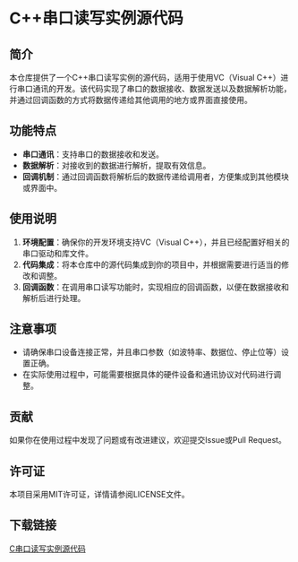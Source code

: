 # C++串口读写实例源代码

## 简介

本仓库提供了一个C++串口读写实例的源代码，适用于使用VC（Visual C++）进行串口通讯的开发。该代码实现了串口的数据接收、数据发送以及数据解析功能，并通过回调函数的方式将数据传递给其他调用的地方或界面直接使用。

## 功能特点

- **串口通讯**：支持串口的数据接收和发送。
- **数据解析**：对接收到的数据进行解析，提取有效信息。
- **回调机制**：通过回调函数将解析后的数据传递给调用者，方便集成到其他模块或界面中。

## 使用说明

1. **环境配置**：确保你的开发环境支持VC（Visual C++），并且已经配置好相关的串口驱动和库文件。
2. **代码集成**：将本仓库中的源代码集成到你的项目中，并根据需要进行适当的修改和调整。
3. **回调函数**：在调用串口读写功能时，实现相应的回调函数，以便在数据接收和解析后进行处理。

## 注意事项

- 请确保串口设备连接正常，并且串口参数（如波特率、数据位、停止位等）设置正确。
- 在实际使用过程中，可能需要根据具体的硬件设备和通讯协议对代码进行调整。

## 贡献

如果你在使用过程中发现了问题或有改进建议，欢迎提交Issue或Pull Request。

## 许可证

本项目采用MIT许可证，详情请参阅LICENSE文件。

## 下载链接

[C串口读写实例源代码](https://pan.quark.cn/s/c076ffaa155e)